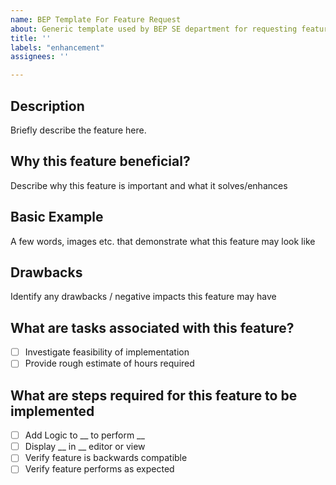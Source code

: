 ```yaml
---
name: BEP Template For Feature Request
about: Generic template used by BEP SE department for requesting features.
title: ''
labels: "enhancement"
assignees: ''

---
```


## Description
Briefly describe the feature here.

## Why this feature beneficial?
Describe why this feature is important and what it solves/enhances

## Basic Example
A few words, images etc. that demonstrate what this feature may look like

## Drawbacks
Identify any drawbacks / negative impacts this feature may have

## What are tasks associated with this feature?
- [ ] Investigate feasibility of implementation
- [ ] Provide rough estimate of hours required

## What are steps required for this feature to be implemented
- [ ] Add Logic to __ to perform __
- [ ] Display __ in __ editor or view
- [ ] Verify feature is backwards compatible
- [ ] Verify feature performs as expected
